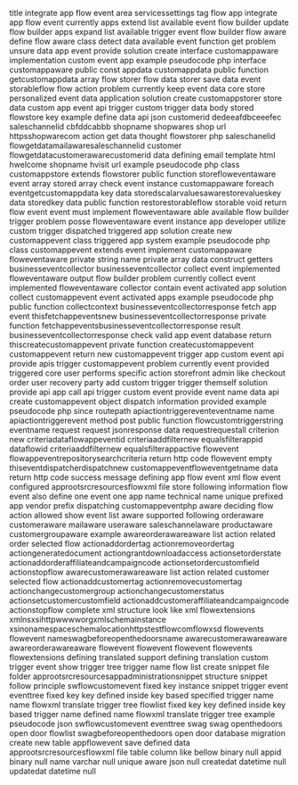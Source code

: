 title integrate app flow event area servicessettings tag flow app integrate app flow event currently apps extend list available event flow builder update flow builder apps expand list available trigger event flow builder flow aware define flow aware class detect data available event function get problem unsure data app event provide solution create interface customappaware implementation custom event app example pseudocode php interface customappaware public const appdata customappdata public function getcustomappdata array flow storer flow data storer save data event storableflow flow action problem currently keep event data core store personalized event data application solution create customappstorer store data custom app event api trigger custom trigger data body stored flowstore key example define data api json customerid dedeeafdbceeefec saleschannelid cbfddcabbb shopname shopwares shop url httpsshopwarecom action get data thought flowstorer php saleschanelid flowgetdatamailawaresaleschannelid customer flowgetdatacustomerawarecustomerid data defining email template html hwelcome shopname hvisit url example pseudocode php class customappstore extends flowstorer public function storefloweventaware event array stored array check event instance customappaware foreach eventgetcustomappdata key data storedscalarvaluesawarestorevalueskey data storedkey data public function restorestorableflow storable void return flow event event must implement floweventaware able available flow builder trigger problem posse floweventaware event instance app developer utilize custom trigger dispatched triggered app solution create new customappevent class triggered app system example pseudocode php class customappevent extends event implement customappaware floweventaware private string name private array data construct getters businesseventcollector businesseventcollector collect event implemented floweventaware output flow builder problem currently collect event implemented floweventaware collector contain event activated app solution collect customappevent event activated apps example pseudocode php public function collectcontext businesseventcollectorresponse fetch app event thisfetchappeventsnew businesseventcollectorresponse private function fetchappeventsbusinesseventcollectorresponse result businesseventcollectorresponse check valid app event database return thiscreatecustomappevent private function createcustomappevent customappevent return new customappevent trigger app custom event api provide apis trigger customappevent problem currently event provided triggered core user performs specific action storefront admin like checkout order user recovery party add custom trigger trigger themself solution provide api app call api trigger custom event provide event name data api create customappevent object dispatch information provided example pseudocode php since routepath apiactiontriggereventeventname name apiactiontriggerevent method post public function flowcustomtriggerstring eventname request request jsonresponse data requestrequestall criterion new criteriadataflowappeventid criteriaaddfilternew equalsfilterappid dataflowid criteriaaddfilternew equalsfilterappactive flowevent flowappeventrepositorysearchcriteria return http code flowevent empty thiseventdispatcherdispatchnew customappeventfloweventgetname data return http code success message defining app flow event xml flow event configured approotsrcresourcesflowxml file store following information flow event also define one event one app name technical name unique prefixed app vendor prefix dispatching customappeventphp aware deciding flow action allowed show event list aware supported following orderaware customeraware mailaware useraware saleschannelaware productaware customergroupaware example awareorderawareaware list action related order selected flow actionaddordertag actionremoveordertag actiongeneratedocument actiongrantdownloadaccess actionsetorderstate actionaddorderaffiliateandcampaigncode actionsetordercustomfield actionstopflow awarecustomerawareaware list action related customer selected flow actionaddcustomertag actionremovecustomertag actionchangecustomergroup actionchangecustomerstatus actionsetcustomercustomfield actionaddcustomeraffiliateandcampaigncode actionstopflow complete xml structure look like xml flowextensions xmlnsxsihttpwwwworgxmlschemainstance xsinonamespaceschemalocationhttpstestflowcomflowxsd flowevents flowevent nameswagbeforeopenthedoorsname awarecustomerawareaware awareorderawareaware flowevent flowevent flowevent flowevents flowextensions defining translated support defining translation custom trigger event show trigger tree trigger name flow list create snippet file folder approotsrcresourcesappadministrationsnippet structure snippet follow principle swflowcustomevent fixed key instance snippet trigger event eventtree fixed key key defined inside key based specified trigger name name flowxml translate trigger tree flowlist fixed key key defined inside key based trigger name defined name flowxml translate trigger tree example pseudocode json swflowcustomevent eventtree swag swag openthedoors open door flowlist swagbeforeopenthedoors open door database migration create new table appflowevent save defined data approotsrcresourcesflowxml file table column like bellow binary null appid binary null name varchar null unique aware json null createdat datetime null updatedat datetime null